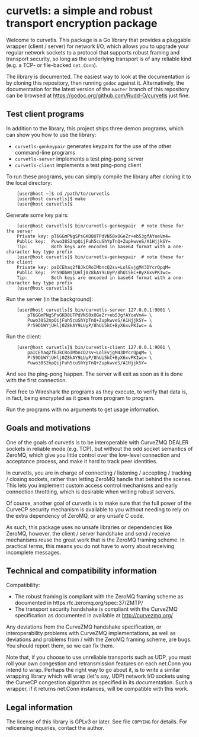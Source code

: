 curvetls: a simple and robust transport encryption package
==========================================================

Welcome to curvetls.  This package is a Go library that provides a
pluggable wrapper (client / server) for network I/O, which allows
you to upgrade your regular network sockets to a protocol that
supports robust framing and transport security, so long as the
underlying transport is of any reliable kind (e.g. a TCP- or
file-backed `net.Conn`).

The library is documented.  The easiest way to look at the documentation
is by cloning this repository, then running `godoc` against it.
Alternatively, the documentation for the latest version of the `master`
branch of this repository can be browsed at
https://godoc.org/github.com/Rudd-O/curvetls just fine.

Test client programs
--------------------

In addition to the library, this project ships three demon programs,
which can show you how to use the library:

* `curvetls-genkeypair` generates keypairs for the use of the other
  command-line programs
* `curvetls-server` implements a test ping-pong server
* `curvetls-client` implements a test ping-pong client

To run these programs, you can simply compile the library after
cloning it to the local directory:

        [user@host ~]$ cd /path/to/curvetls
        [user@host curvetls]$ make
        [user@host curvetls]$ 

Generate some key pairs:

        [user@host curvetls]$ bin/curvetls-genkeypair  # note these for the server
        Private key: pT6GGmPNgSPsGKD8UTPdVN50xOGeZr+eb53gfAYoeVm4=
        Public key:  Puwo38S2npQijFuh5cuShYpTnQ+ZupkwveS/A1HjjkSY=
        Tip:         Both keys are encoded in base64 format with a one-character key type prefix
        [user@host curvetls]$ bin/curvetls-genkeypair  # note these for the client
        Private key: paICEhaq2fBJkCRoIMbncQ2sv+LolEvjgM43DYcrQpqM=
        Public key:  Pr59DbWYjUHlj0Z8kAY9LUyP/8hUi5kC+ByX6xvPKIwc=
        Tip:         Both keys are encoded in base64 format with a one-character key type prefix
        [user@host curvetls]$ 

Run the server (in the background):

        [user@host curvetls]$ bin/curvetls-server 127.0.0.1:9001 \
            pT6GGmPNgSPsGKD8UTPdVN50xOGeZr+eb53gfAYoeVm4= \
            Puwo38S2npQijFuh5cuShYpTnQ+ZupkwveS/A1HjjkSY= \
            Pr59DbWYjUHlj0Z8kAY9LUyP/8hUi5kC+ByX6xvPKIwc= &

Run the client:

        [user@host curvetls]$ bin/curvetls-client 127.0.0.1:9001 \
            paICEhaq2fBJkCRoIMbncQ2sv+LolEvjgM43DYcrQpqM= \
            Pr59DbWYjUHlj0Z8kAY9LUyP/8hUi5kC+ByX6xvPKIwc= \
            Puwo38S2npQijFuh5cuShYpTnQ+ZupkwveS/A1HjjkSY=

And see the ping-pong happen.  The server will exit as soon as it is
done with the first connection.

Feel free to Wireshark the programs as
they execute, to verify that data is, in fact, being encrypted as it
goes from program to program.

Run the programs with no arguments to get usage information.

Goals and motivations
---------------------

One of the goals of curvetls is to be interoperable with CurveZMQ DEALER
sockets in reliable mode (e.g. TCP), but without the odd socket semantics of
ZeroMQ, which give you little control over the low-level connection and
acceptance process, and make it hard to track peer identities.

In curvetls, you are in charge of connecting / listening / accepting /
tracking / closing sockets, rather than letting ZeroMQ handle that behind the
scenes.  This lets you implement custom access control mechanisms and early
connection throttling, which is desirable when writing robust servers.

Of course, another goal of curvetls is to make sure that the full power of the
CurveCP security mechanism is available to you without needing to rely on
the extra dependency of ZeroMQ, or any unsafe C code.

As such, this package uses no unsafe libraries or dependencies like ZeroMQ,
however, the client / server handshake and send / receive mechanisms reuse the
great work that is the ZeroMQ framing scheme.  In practical terms, this means
you do not have to worry about receiving incomplete messages.

Technical and compatibility information
-------------------------------------

Compatibility:

* The robust framing is compliant with the ZeroMQ framing scheme as documented
  in https:rfc.zeromq.org/spec:37/ZMTP/
* The transport security handshake is compliant with the CurveZMQ specification
  as documented in available at http://curvezmq.org/

Any deviations from the CurveZMQ handshake specification, or interoperability
problems with CurveZMQ implementations, as well as deviations and problems
from / with the ZeroMQ framing scheme, are bugs.  You should report them,
so we can fix them.

Note that, if you choose to use unreliable transports such as UDP, you must
roll your own congestion and retransmission features on each net.Conn you
intend to wrap.  Perhaps the right way to go about it, is to write a similar
wrapping library which will wrap (let's say, UDP) network I/O sockets using
the CurveCP congestion algorithm as specified in its documentation.  Such a
wrapper, if it returns net.Conn instances, will be compatible with this work.

Legal information
-----------------

The license of this library is GPLv3 or later.  See file `COPYING`
for details.  For relicensing inquiries, contact the author.
